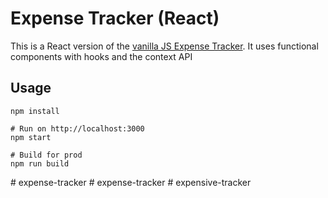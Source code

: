 # Expense Tracker (React)

This is a React version of the [vanilla JS Expense Tracker](https://github.com/bradtraversy/vanillawebprojects/tree/master/expense-tracker). It uses functional components with hooks and the context API

## Usage
```
npm install

# Run on http://localhost:3000
npm start

# Build for prod
npm run build
```

#   e x p e n s e - t r a c k e r  
 #   e x p e n s e - t r a c k e r  
 #   e x p e n s i v e - t r a c k e r  
 